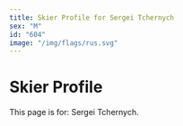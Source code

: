 ```yaml
---
title: Skier Profile for Sergei Tchernych
sex: "M"
id: "604"
image: "/img/flags/rus.svg" 
---
```


# Skier Profile

This page is for: Sergei Tchernych.
    